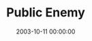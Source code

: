 ---
layout: series
series: "Public Enemy"
permalink: "/public-enemy/"
title: "Public Enemy"
date: 2003-10-11 00:00:00
endDate: 2003-11-02 00:00:00
description: "He wasnt exactly what people expected. He didnt follow the rules. He didnt hang out with the right people. He ticked off the wrong people. Sometimes it seemed like he was an enemy to everything respectable. And he changed the world forever."
src: "http://s3.amazonaws.com/crossroads-media/images/bigscreen.publicenemy.jpg"
---